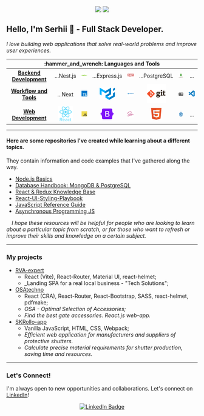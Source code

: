 <!--
**SKindij/SKindij** is a ✨ _special_ ✨ repository because its `README.md` (this file) appears on your GitHub profile.
-->
<div id="header" align="center">
  <img src="https://media.giphy.com/media/ve43TyDQ3B4me7d22z/giphy.gif" width="150"/>
  <img src="https://media.giphy.com/media/wwg1suUiTbCY8H8vIA/giphy-downsized-large.gif" width="150"/>
</div>

## Hello, I'm Serhii 👋 - Full Stack Developer.

_I love building web applications that solve real-world problems and improve user experiences._

<table align="center">
  <thead align="center">
    <tr>  
      <th colspan="9" border: none;> :hammer_and_wrench: Languages and Tools </th>  </tr>
    </tr>
  </thead>
  <tbody align="center">
    <tr>
      <td colspan="2"><a href="https://github.com/SKindij/SKindij/blob/main/SKILLS.md"><b>Backend Development</b></a></td>
      <td>...Nest.js</td>    
      <td><img src="https://raw.githubusercontent.com/SKindij/SKindij/main/logos/nodejs-logo.svg" title="NodeJS" alt="NodeJS" width="60" /></td>
      <td>...Express.js</td> 	    
      <td><img src="https://raw.githubusercontent.com/SKindij/SKindij/main/logos/npm-logo.svg" title="npm" alt="npm" width="40" /></td>
      <td>...PostgreSQL</td>
      <td><img src="https://github.com/SKindij/SKindij/blob/main/logos/mongodb-logo.svg" title="MongoDB" alt="MongoDB" width="50" /></td>
      <td>...</td>    
    </tr>
    <tr>
      <td colspan="2"><a href="https://github.com/SKindij/SKindij/blob/main/SKILLS.md"><b>Workflow and Tools</b></a></td>
      <td>...Next</td>
      <td><img src="https://github.com/SKindij/SKindij/blob/main/logos/typescript.svg" title="TypeScript" alt="TypeScript" width="30" /></td> 
      <td><img src="https://github.com/SKindij/SKindij/blob/main/logos/material-ui-1.svg" title="Material-UI" alt="material-ui" width="40" /></td>    
      <td><img src="https://github.com/SKindij/SKindij/blob/main/logos/webpack-logo.svg" title="Webpack" alt="Webpack" width="70"/></td>
      <td><img src="https://github.com/SKindij/SKindij/blob/main/logos/git-logo.svg" title="Git" alt="Git" width="50" /></td>
      <td><img src="https://github.com/SKindij/SKindij/blob/main/logos/markdown-logo.svg" title="Markdown" alt="Markdown" width="40" />  </td>
      <td><img src="https://github.com/SKindij/SKindij/blob/main/logos/vscode-logo.svg" title="vscode" alt="vscode" width="34" /></td>
    </tr>
    <tr>
      <td colspan="2"><a href="https://github.com/SKindij/SKindij/blob/main/SKILLS.md"><b>Web Development</b></a></td>
      <td><img src="https://raw.githubusercontent.com/SKindij/SKindij/main/logos/react-logo.svg" title="React" alt="React" width="40" /></td>
      <td><img src="https://github.com/SKindij/SKindij/blob/main/logos/javascript-logo.svg" title="JavaScript" alt="JavaScript" width="30" /></td>  
      <td><img src="https://github.com/SKindij/SKindij/blob/main/logos/bootstrap-logo.svg" title="Bootstrap" alt="bootstrap" width="35" /></td> 	    
      <td><img src="https://github.com/SKindij/SKindij/blob/main/logos/sass-logo.svg"  title="SASS" alt="SASS" width="35" /></td>   
      <td><img src="https://github.com/SKindij/SKindij/blob/main/logos/html5-logo.svg" title="HTML5" alt="HTML" width="32" /></td>
      <td><img src="https://github.com/SKindij/SKindij/blob/main/logos/css3-logo.svg"  title="CSS3" alt="CSS" width="32" /></td>
      <td>...</td>
    </tr>
  </tbody>
</table>
	
- - -

#### Here are some repositories I've created while learning about a different topics. 
They contain information and code examples that I've gathered along the way.

* [Node.js Basics](https://github.com/SKindij/basics-of-Node.js)
* [Database Handbook: MongoDB & PostgreSQL](https://github.com/SKindij/Database-Handbook-MongoDB-PostgreSQL)
* [React & Redux Knowledge Base](https://github.com/SKindij/React-Redux-Knowledge-Base)
* [React-UI-Styling-Playbook](https://github.com/SKindij/React-UI-Styling-Playbook)
* [JavaScript Reference Guide](https://github.com/SKindij/JavaScript-Reference-Guide)
* [Asynchronous Programming JS](https://github.com/SKindij/Asynchronous-Programming-JS)

&emsp;_I hope these resources will be helpful for people who are looking to learn about a particular topic from scratch, or for those who want to refresh or improve their skills and knowledge on a certain subject._

- - -

### My projects

* [RVA-expert](https://github.com/SKindij/RVA-expert)
  - React (Vite), React-Router, Material UI, react-helmet;
  - _Landing SPA for a real local business - "Tech Solutions";
* [OSAtechno](https://github.com/SKindij/OSAtechno)
  - React (CRA), React-Router, React-Bootstrap, SASS, react-helmet, pdfmake;
  - _OSA - Optimal Selection of Accessories;_
  - _Find the best gate accessories. React.js web-app._
* [SKRollo-app](https://github.com/SKindij/SKRollo-app)
  - Vanilla JavaScript, HTML, CSS, Webpack;
  - _Efficient web application for manufacturers and suppliers of protective shutters._
  - _Calculate precise material requirements for shutter production, saving time and resources._

- - -	

### Let's Connect!

I'm always open to new opportunities and collaborations. Let's connect on [LinkedIn](https://www.linkedin.com/in/serhii-kindiakov/)!

<div id="badges" align="center">
  <a href="https://www.linkedin.com/in/serhii-kindiakov/">
    <img src="https://img.shields.io/badge/LinkedIn-blue?style=for-the-badge&logo=linkedin&logoColor=white" alt="LinkedIn Badge"/>
</div>	
	
